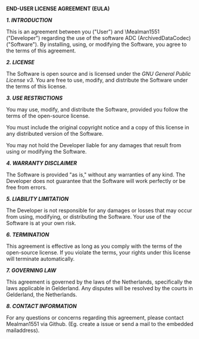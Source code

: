 **END-USER LICENSE AGREEMENT (EULA)**

***1. INTRODUCTION***

This is an agreement between you (\"User\") and \Mealman1551
(\"Developer\") regarding the use of the software ADC
(ArchivedDataCodec) (\"Software\"). By installing, using, or modifying
the Software, you agree to the terms of this agreement.

***2. LICENSE***

The Software is open source and is licensed under the *GNU General
Public License v3*. You are free to use, modify, and distribute the
Software under the terms of this license.

***3. USE RESTRICTIONS***

You may use, modify, and distribute the Software, provided you follow
the terms of the open-source license.

You must include the original copyright notice and a copy of this
license in any distributed version of the Software.

You may not hold the Developer liable for any damages that result from
using or modifying the Software.

***4. WARRANTY DISCLAIMER***

The Software is provided \"as is,\" without any warranties of any kind.
The Developer does not guarantee that the Software will work perfectly
or be free from errors.

***5. LIABILITY LIMITATION***

The Developer is not responsible for any damages or losses that may
occur from using, modifying, or distributing the Software. Your use of
the Software is at your own risk.

***6. TERMINATION***

This agreement is effective as long as you comply with the terms of the
open-source license. If you violate the terms, your rights under this
license will terminate automatically.

***7. GOVERNING LAW***

This agreement is governed by the laws of the Netherlands, specifically
the laws applicable in Gelderland. Any disputes will be resolved by the
courts in Gelderland, the Netherlands.

***8. CONTACT INFORMATION***

For any questions or concerns regarding this agreement, please contact
Mealman1551 via Github. (Eg. create a issue or send a mail to the
embedded mailaddress).
